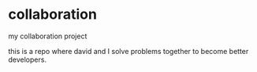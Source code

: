 # collaboration
my collaboration project

this is a repo where david and I solve problems together to become better developers.
